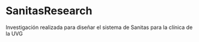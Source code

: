 # SanitasResearch
Investigación realizada para diseñar el sistema de Sanitas para la clínica de la UVG
